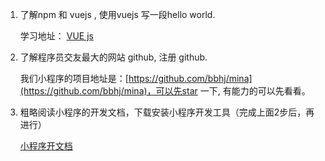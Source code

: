1. 了解npm 和 vuejs , 使用vuejs 写一段hello world.

   学习地址： [VUE js](https://cn.vuejs.org/v2/guide/)

2. 了解程序员交友最大的网站 github, 注册 github.

   我们小程序的项目地址是：[https://github.com/bbhj/mina](https://github.com/bbhj/mina)，可以先star 一下, 有能力的可以先看看。

3. 粗略阅读小程序的开发文档，下载安装小程序开发工具（完成上面2步后，再进行）

   [小程序开文档](https://developers.weixin.qq.com/miniprogram/dev/devtools/devtools.html)
